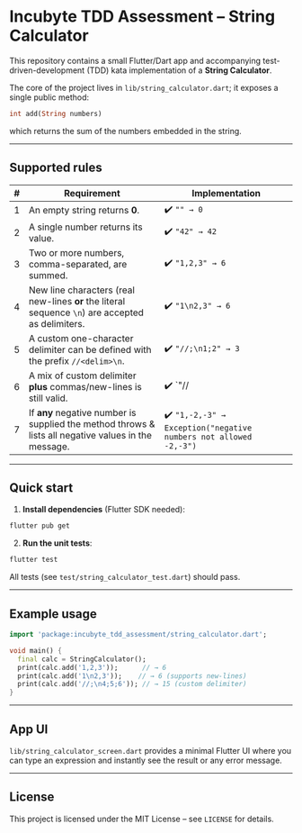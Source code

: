 # Incubyte TDD Assessment – String Calculator

This repository contains a small Flutter/Dart app and accompanying test-driven-development (TDD) kata implementation of a **String Calculator**.

The core of the project lives in `lib/string_calculator.dart`; it exposes a single public method:

```dart
int add(String numbers)
```

which returns the sum of the numbers embedded in the string.

---
## Supported rules

| #  | Requirement                                                                                                   | Implementation |
|----|---------------------------------------------------------------------------------------------------------------|----------------|
| 1  | An empty string returns **0**.                                                                                | ✔️ `"" → 0` |
| 2  | A single number returns its value.                                                                            | ✔️ `"42" → 42` |
| 3  | Two or more numbers, comma-separated, are summed.                                                             | ✔️ `"1,2,3" → 6` |
| 4  | New line characters (real new-lines **or** the literal sequence `\n`) are accepted as delimiters.            | ✔️ `"1\n2,3" → 6` |
| 5  | A custom one-character delimiter can be defined with the prefix `//<delim>\n`.                               | ✔️ `"//;\n1;2" → 3` |
| 6  | A mix of custom delimiter **plus** commas/new-lines is still valid.                                           | ✔️ `"//|\n1|2,3" → 6` |
| 7  | If **any** negative number is supplied the method throws & lists all negative values in the message.         | ✔️ `"1,-2,-3" → Exception("negative numbers not allowed -2,-3")` |

---
## Quick start

1. **Install dependencies** (Flutter SDK needed):

```bash
flutter pub get
```

2. **Run the unit tests**:

```bash
flutter test
```

All tests (see `test/string_calculator_test.dart`) should pass.

---
## Example usage

```dart
import 'package:incubyte_tdd_assessment/string_calculator.dart';

void main() {
  final calc = StringCalculator();
  print(calc.add('1,2,3'));      // → 6
  print(calc.add('1\n2,3'));    // → 6 (supports new-lines)
  print(calc.add('//;\n4;5;6')); // → 15 (custom delimiter)
}
```

---
## App UI

`lib/string_calculator_screen.dart` provides a minimal Flutter UI where you can type an expression and instantly see the result or any error message.

---
## License

This project is licensed under the MIT License – see `LICENSE` for details.